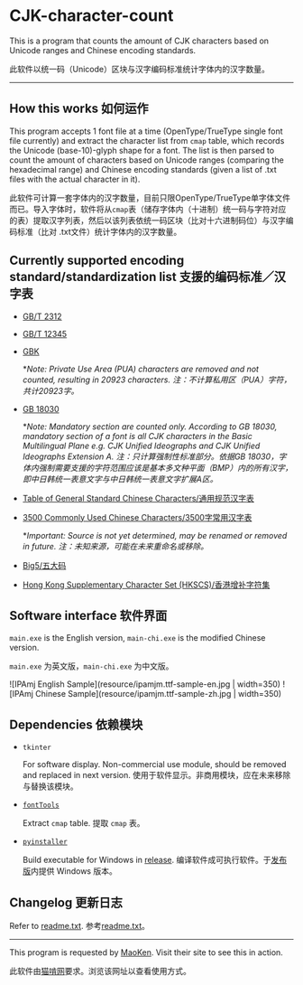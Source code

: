 # CJK-character-count

This is a program that counts the amount of CJK characters based on Unicode ranges and Chinese encoding standards.

此软件以统一码（Unicode）区块与汉字编码标准统计字体内的汉字数量。

___

## How this works 如何运作

This program accepts 1 font file at a time (OpenType/TrueType single font file currently) and extract the character list from `cmap` table, which records the Unicode (base-10)-glyph shape for a font. The list is then parsed to count the amount of characters based on Unicode ranges (comparing the hexadecimal range) and Chinese encoding standards (given a list of .txt files with the actual character in it).

此软件可计算一套字体内的汉字数量，目前只限OpenType/TrueType单字体文件而已。导入字体时，软件将从`cmap`表（储存字体内（十进制）统一码与字符对应的表）提取汉字列表，然后以该列表依统一码区块（比对十六进制码位）与汉字编码标准（比对 .txt文件）统计字体内的汉字数量。

## Currently supported encoding standard/standardization list 支援的编码标准／汉字表
* [GB/T 2312](https://en.wikipedia.org/wiki/GB_2312)
* [GB/T 12345](https://zh.wikipedia.org/wiki/GB_12345)
* [GBK](https://en.wikipedia.org/wiki/GBK_(character_encoding)) 

  \**Note: Private Use Area (PUA) characters are removed and not counted, resulting in 20923 characters. 
  注：不计算私用区（PUA）字符，共计20923字。*

* [GB 18030](https://en.wikipedia.org/wiki/GB_18030)

  \**Note: Mandatory section are counted only. According to GB 18030, mandatory section of a font is all CJK characters in the Basic Multilingual Plane e.g. CJK Unified Ideographs and CJK Unified Ideographs Extension A. 
  注：只计算强制性标准部分。依据GB 18030，字体内强制需要支援的字符范围应该是基本多文种平面（BMP）内的所有汉字，即中日韩统一表意文字与中日韩统一表意文字扩展A区。*

* [Table of General Standard Chinese Characters/通用规范汉字表](https://en.wikipedia.org/wiki/Table_of_General_Standard_Chinese_Characters)
* [3500 Commonly Used Chinese Characters/3500字常用汉字表](https://github.com/kaienfr/Font/blob/master/learnfiles/%E5%B8%B8%E7%94%A8%E6%B1%89%E5%AD%97%E5%BA%93%203500.txt)

  \**Important: Source is not yet determined, may be renamed or removed in future. 
  注：未知来源，可能在未来重命名或移除。*

* [Big5/五大码](https://en.wikipedia.org/wiki/Big5)
* [Hong Kong Supplementary Character Set (HKSCS)/香港增补字符集](https://en.wikipedia.org/wiki/Hong_Kong_Supplementary_Character_Set)

## Software interface 软件界面

`main.exe` is the English version, `main-chi.exe` is the modified Chinese version.

`main.exe` 为英文版，`main-chi.exe` 为中文版。

![IPAmj English Sample](resource/ipamjm.ttf-sample-en.jpg | width=350)
![IPAmj Chinese Sample](resource/ipamjm.ttf-sample-zh.jpg | width=350)

## Dependencies 依赖模块

* `tkinter` 

  For software display. Non-commercial use module, should be removed and replaced in next version. 使用于软件显示。非商用模块，应在未来移除与替换该模块。
* [`fontTools`](https://github.com/fonttools/fonttools)

  Extract `cmap` table. 提取 `cmap` 表。
* [`pyinstaller`](https://github.com/pyinstaller/pyinstaller)

  Build executable for Windows in [release](https://github.com/NightFurySL2001/CJK-character-count/releases/latest). 编译软件成可执行软件。于[发布版](https://github.com/NightFurySL2001/CJK-character-count/releases/latest)内提供 Windows 版本。

## Changelog 更新日志

Refer to [readme.txt](readme.txt). 参考[readme.txt](readme.txt)。

___

This program is requested by [MaoKen](http://www.maoken.com/). Visit their site to see this in action.

此软件由[猫啃网](http://www.maoken.com/)要求。浏览该网址以查看使用方式。
